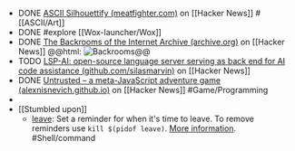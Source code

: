 - DONE [ASCII Silhouettify (meatfighter.com)](https://news.ycombinator.com/item?id=40610641) on [[Hacker News]] #[[ASCII/Art]]
- DONE #explore [[Wox-launcher/Wox]]
- DONE [The Backrooms of the Internet Archive (archive.org)](https://news.ycombinator.com/item?id=40618079) on [[Hacker News]]
  @@html: <img src="https://blog.archive.org/wp-content/uploads/2024/06/Found_Footage_-_Backrooms_1-768x432.png" alt="Backrooms" class="article-cover" />@@
- TODO [LSP-AI: open-source language server serving as back end for AI code assistance (github.com/silasmarvin)](https://news.ycombinator.com/item?id=40617082) on [[Hacker News]]
- DONE [Untrusted – a meta-JavaScript adventure game (alexnisnevich.github.io)](https://news.ycombinator.com/item?id=40607266) on [[Hacker News]] #Game/Programming
-
- [[Stumbled upon]]
	- [leave](https://command-not-found.com/leave): Set a reminder for when it's time to leave. To remove reminders use `kill $(pidof leave)`. [More information](https://www.freebsd.org/cgi/man.cgi?query=leave). #Shell/command